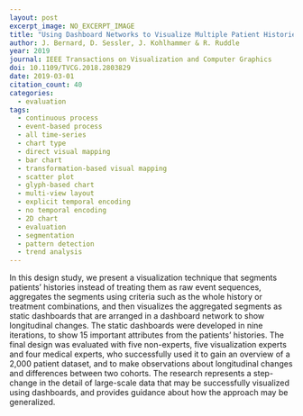 ```yaml
---
layout: post
excerpt_image: NO_EXCERPT_IMAGE
title: "Using Dashboard Networks to Visualize Multiple Patient Histories: A Design Study on Post-Operative Prostate Cancer"
author: J. Bernard, D. Sessler, J. Kohlhammer & R. Ruddle
year: 2019
journal: IEEE Transactions on Visualization and Computer Graphics
doi: 10.1109/TVCG.2018.2803829
date: 2019-03-01
citation_count: 40
categories:
  - evaluation
tags:
  - continuous process
  - event-based process
  - all time-series
  - chart type
  - direct visual mapping
  - bar chart
  - transformation-based visual mapping
  - scatter plot
  - glyph-based chart
  - multi-view layout
  - explicit temporal encoding
  - no temporal encoding
  - 2D chart
  - evaluation
  - segmentation
  - pattern detection
  - trend analysis
---
```

In this design study, we present a visualization technique that segments patients’ histories instead of treating them as raw event sequences, aggregates the segments using criteria such as the whole history or treatment combinations, and then visualizes the aggregated segments as static dashboards that are arranged in a dashboard network to show longitudinal changes. The static dashboards were developed in nine iterations, to show 15 important attributes from the patients’ histories. The final design was evaluated with five non-experts, five visualization experts and four medical experts, who successfully used it to gain an overview of a 2,000 patient dataset, and to make observations about longitudinal changes and differences between two cohorts. The research represents a step-change in the detail of large-scale data that may be successfully visualized using dashboards, and provides guidance about how the approach may be generalized.
